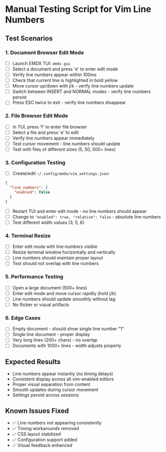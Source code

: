 # Manual Testing Script for Vim Line Numbers

## Test Scenarios

### 1. Document Browser Edit Mode
- [ ] Launch EMDX TUI: `emdx gui`
- [ ] Select a document and press 'e' to enter edit mode
- [ ] Verify line numbers appear within 100ms
- [ ] Check that current line is highlighted in bold yellow
- [ ] Move cursor up/down with j/k - verify line numbers update
- [ ] Switch between INSERT and NORMAL modes - verify line numbers persist
- [ ] Press ESC twice to exit - verify line numbers disappear

### 2. File Browser Edit Mode  
- [ ] In TUI, press 'f' to enter file browser
- [ ] Select a file and press 'e' to edit
- [ ] Verify line numbers appear immediately
- [ ] Test cursor movement - line numbers should update
- [ ] Test with files of different sizes (5, 50, 500+ lines)

### 3. Configuration Testing
- [ ] Create/edit `~/.config/emdx/vim_settings.json`:
```json
{
  "line_numbers": {
    "enabled": false
  }
}
```
- [ ] Restart TUI and enter edit mode - no line numbers should appear
- [ ] Change to `"enabled": true, "relative": false` - absolute line numbers
- [ ] Test different width values (3, 5, 6)

### 4. Terminal Resize
- [ ] Enter edit mode with line numbers visible
- [ ] Resize terminal window horizontally and vertically
- [ ] Line numbers should maintain proper layout
- [ ] Text should not overlap with line numbers

### 5. Performance Testing
- [ ] Open a large document (500+ lines)
- [ ] Enter edit mode and move cursor rapidly (hold j/k)
- [ ] Line numbers should update smoothly without lag
- [ ] No flicker or visual artifacts

### 6. Edge Cases
- [ ] Empty document - should show single line number "1"
- [ ] Single line document - proper display
- [ ] Very long lines (200+ chars) - no overlap
- [ ] Documents with 1000+ lines - width adjusts properly

## Expected Results
- Line numbers appear instantly (no timing delays)
- Consistent display across all vim-enabled editors
- Proper visual separation from content
- Smooth updates during cursor movement
- Settings persist across sessions

## Known Issues Fixed
- ✅ Line numbers not appearing consistently
- ✅ Timing workarounds removed
- ✅ CSS layout stabilized
- ✅ Configuration support added
- ✅ Visual feedback enhanced